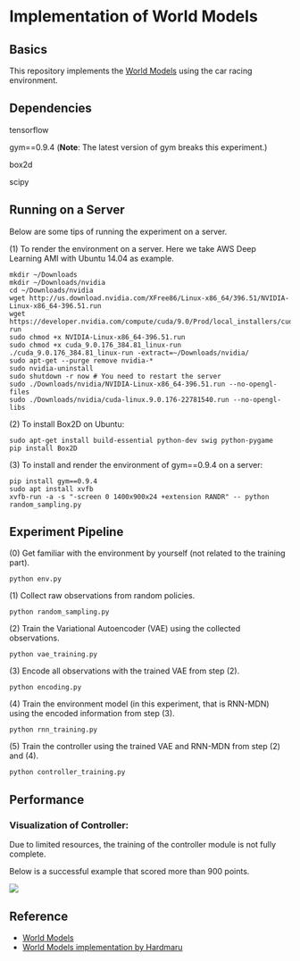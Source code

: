 # Implementation of World Models
## Basics
This repository implements the [World Models](https://arxiv.org/abs/1803.10122) using the car racing environment.
## Dependencies
tensorflow

gym==0.9.4 (**Note**: The latest version of gym breaks this experiment.)

box2d

scipy
## Running on a Server
Below are some tips of running the experiment on a server.

(1) To render the environment on a server. Here we take AWS Deep Learning AMI with Ubuntu 14.04 as example.
```
mkdir ~/Downloads
mkdir ~/Downloads/nvidia
cd ~/Downloads/nvidia
wget http://us.download.nvidia.com/XFree86/Linux-x86_64/396.51/NVIDIA-Linux-x86_64-396.51.run
wget https://developer.nvidia.com/compute/cuda/9.0/Prod/local_installers/cuda_9.0.176_384.81_linux-run
sudo chmod +x NVIDIA-Linux-x86_64-396.51.run
sudo chmod +x cuda_9.0.176_384.81_linux-run
./cuda_9.0.176_384.81_linux-run -extract=~/Downloads/nvidia/
sudo apt-get --purge remove nvidia-*
sudo nvidia-uninstall
sudo shutdown -r now # You need to restart the server
sudo ./Downloads/nvidia/NVIDIA-Linux-x86_64-396.51.run --no-opengl-files
sudo ./Downloads/nvidia/cuda-linux.9.0.176-22781540.run --no-opengl-libs
```

(2) To install Box2D on Ubuntu:
```
sudo apt-get install build-essential python-dev swig python-pygame
pip install Box2D
```

(3) To install and render the environment of gym==0.9.4 on a server:
```
pip install gym==0.9.4
sudo apt install xvfb
xvfb-run -a -s "-screen 0 1400x900x24 +extension RANDR" -- python random_sampling.py
```

## Experiment Pipeline
(0) Get familiar with the environment by yourself (not related to the training part).
```
python env.py
```

(1) Collect raw observations from random policies.
```
python random_sampling.py
```

(2) Train the Variational Autoencoder (VAE) using the collected observations.
```
python vae_training.py
```

(3) Encode all observations with the trained VAE from step (2).
```
python encoding.py
```

(4) Train the environment model (in this experiment, that is RNN-MDN) using the encoded information from step (3).
```
python rnn_training.py
```

(5) Train the controller using the trained VAE and RNN-MDN from step (2) and (4).
```
python controller_training.py
```

## Performance
### Visualization of Controller:
Due to limited resources, the training of the controller module is not fully complete.

Below is a successful example that scored more than 900 points.
<p float="center">
  <img src="/paper%20reproduction/World%20Models/Figures/Controller%20Visualization/0000.gif" />
</p>

## Reference
- [World Models](https://arxiv.org/abs/1803.10122)
- [World Models implementation by Hardmaru](https://github.com/hardmaru/WorldModelsExperiments)


